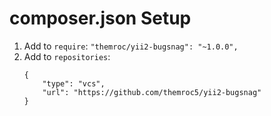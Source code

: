 # composer.json Setup

1. Add to `require`: `"themroc/yii2-bugsnag": "~1.0.0",`
2. Add to `repositories`: 
    ```
    {
        "type": "vcs",
        "url": "https://github.com/themroc5/yii2-bugsnag"
    }
    ```
